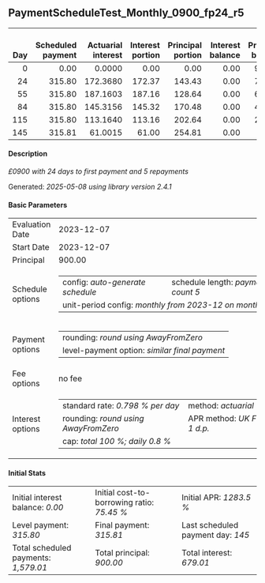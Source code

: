 <h2>PaymentScheduleTest_Monthly_0900_fp24_r5</h2>
<table>
    <thead style="vertical-align: bottom;">
        <th style="text-align: right;">Day</th>
        <th style="text-align: right;">Scheduled payment</th>
        <th style="text-align: right;">Actuarial interest</th>
        <th style="text-align: right;">Interest portion</th>
        <th style="text-align: right;">Principal portion</th>
        <th style="text-align: right;">Interest balance</th>
        <th style="text-align: right;">Principal balance</th>
        <th style="text-align: right;">Total actuarial interest</th>
        <th style="text-align: right;">Total interest</th>
        <th style="text-align: right;">Total principal</th>
    </thead>
    <tr style="text-align: right;">
        <td class="ci00">0</td>
        <td class="ci01" style="white-space: nowrap;">0.00</td>
        <td class="ci02">0.0000</td>
        <td class="ci03">0.00</td>
        <td class="ci04">0.00</td>
        <td class="ci05">0.00</td>
        <td class="ci06">900.00</td>
        <td class="ci07">0.0000</td>
        <td class="ci08">0.00</td>
        <td class="ci09">0.00</td>
    </tr>
    <tr style="text-align: right;">
        <td class="ci00">24</td>
        <td class="ci01" style="white-space: nowrap;">315.80</td>
        <td class="ci02">172.3680</td>
        <td class="ci03">172.37</td>
        <td class="ci04">143.43</td>
        <td class="ci05">0.00</td>
        <td class="ci06">756.57</td>
        <td class="ci07">172.3680</td>
        <td class="ci08">172.37</td>
        <td class="ci09">143.43</td>
    </tr>
    <tr style="text-align: right;">
        <td class="ci00">55</td>
        <td class="ci01" style="white-space: nowrap;">315.80</td>
        <td class="ci02">187.1603</td>
        <td class="ci03">187.16</td>
        <td class="ci04">128.64</td>
        <td class="ci05">0.00</td>
        <td class="ci06">627.93</td>
        <td class="ci07">359.5283</td>
        <td class="ci08">359.53</td>
        <td class="ci09">272.07</td>
    </tr>
    <tr style="text-align: right;">
        <td class="ci00">84</td>
        <td class="ci01" style="white-space: nowrap;">315.80</td>
        <td class="ci02">145.3156</td>
        <td class="ci03">145.32</td>
        <td class="ci04">170.48</td>
        <td class="ci05">0.00</td>
        <td class="ci06">457.45</td>
        <td class="ci07">504.8438</td>
        <td class="ci08">504.85</td>
        <td class="ci09">442.55</td>
    </tr>
    <tr style="text-align: right;">
        <td class="ci00">115</td>
        <td class="ci01" style="white-space: nowrap;">315.80</td>
        <td class="ci02">113.1640</td>
        <td class="ci03">113.16</td>
        <td class="ci04">202.64</td>
        <td class="ci05">0.00</td>
        <td class="ci06">254.81</td>
        <td class="ci07">618.0078</td>
        <td class="ci08">618.01</td>
        <td class="ci09">645.19</td>
    </tr>
    <tr style="text-align: right;">
        <td class="ci00">145</td>
        <td class="ci01" style="white-space: nowrap;">315.81</td>
        <td class="ci02">61.0015</td>
        <td class="ci03">61.00</td>
        <td class="ci04">254.81</td>
        <td class="ci05">0.00</td>
        <td class="ci06">0.00</td>
        <td class="ci07">679.0093</td>
        <td class="ci08">679.01</td>
        <td class="ci09">900.00</td>
    </tr>
</table>
<h4>Description</h4>
<p><i>£0900 with 24 days to first payment and 5 repayments</i></p>
<p>Generated: <i>2025-05-08 using library version 2.4.1</i></p>
<h4>Basic Parameters</h4>
<table>
    <tr>
        <td>Evaluation Date</td>
        <td>2023-12-07</td>
    </tr>
    <tr>
        <td>Start Date</td>
        <td>2023-12-07</td>
    </tr>
    <tr>
        <td>Principal</td>
        <td>900.00</td>
    </tr>
    <tr>
        <td>Schedule options</td>
        <td>
            <table>
                <tr>
                    <td>config: <i>auto-generate schedule</i></td>
                    <td>schedule length: <i><i>payment count</i> 5</i></td>
                </tr>
                <tr>
                    <td colspan="2" style="white-space: nowrap;">unit-period config: <i>monthly from 2023-12 on month-end</i></td>
                </tr>
            </table>
        </td>
    </tr>
    <tr>
        <td>Payment options</td>
        <td>
            <table>
                <tr>
                    <td>rounding: <i>round using AwayFromZero</i></td>
                </tr>
                <tr>
                    <td>level-payment option: <i>similar&nbsp;final&nbsp;payment</i></td>
                </tr>
            </table>
        </td>
    </tr>
    <tr>
        <td>Fee options</td>
        <td>no fee
        </td>
    </tr>
    <tr>
        <td>Interest options</td>
        <td>
            <table>
                <tr>
                    <td>standard rate: <i>0.798 % per day</i></td>
                    <td>method: <i>actuarial</i></td>
                </tr>
                <tr>
                    <td>rounding: <i>round using AwayFromZero</i></td>
                    <td>APR method: <i>UK FCA to 1 d.p.</i></td>
                </tr>
                <tr>
                    <td colspan="2">cap: <i>total 100 %; daily 0.8 %</td>
                </tr>
            </table>
        </td>
    </tr>
</table>
<h4>Initial Stats</h4>
<table>
    <tr>
        <td>Initial interest balance: <i>0.00</i></td>
        <td>Initial cost-to-borrowing ratio: <i>75.45 %</i></td>
        <td>Initial APR: <i>1283.5 %</i></td>
    </tr>
    <tr>
        <td>Level payment: <i>315.80</i></td>
        <td>Final payment: <i>315.81</i></td>
        <td>Last scheduled payment day: <i>145</i></td>
    </tr>
    <tr>
        <td>Total scheduled payments: <i>1,579.01</i></td>
        <td>Total principal: <i>900.00</i></td>
        <td>Total interest: <i>679.01</i></td>
    </tr>
</table>